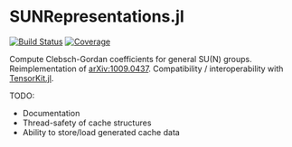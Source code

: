 # SUNRepresentations.jl

[![Build
Status](https://github.com/maartenvd/SUNRepresentations.jl/workflows/CI/badge.svg)](https://github.com/maartenvd/SUNRepresentations.jl/actions)
[![Coverage](https://github.com/maartenvd/SUNRepresentations.jl/branch/master/graph/badge.svg)](https://github.com/maartenvd/SUNRepresentations.jl)

Compute Clebsch-Gordan coefficients for general SU(N) groups. Reimplementation of [arXiv:1009.0437](https://arxiv.org/pdf/1009.0437.pdf). Compatibility / interoperability with [TensorKit.jl](https://github.com/Jutho/TensorKit.jl).

TODO:
* Documentation
* Thread-safety of cache structures
* Ability to store/load generated cache data
